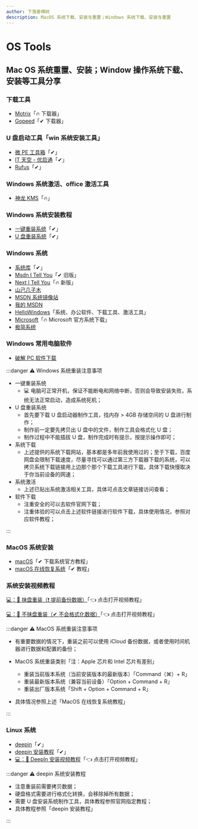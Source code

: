 ```yaml
---
author: 下落香樟树
description: MacOS 系统下载、安装与重置；Windows 系统下载、安装与重置
---
```


# OS Tools

## Mac OS 系统重置、安装；Window 操作系统下载、安装等工具分享

### 下载工具

-   [Motrix](https://motrix.app/zh-CN/)「🔥 下载器」
-   [Gopeed](https://gopeed.com/zh-CN/)「✔ 下载器」

### U 盘启动工具「win 系统安装工具」

-   [微 PE 工具箱](https://www.wepe.com.cn/)「✔」
-   [IT 天空 - 优启通](https://www.itsk.com/thread/431283)「✔」
-   [Rufus](https://rufus.ie/zh/)「✔」

### Windows 系统激活、office 激活工具

-   [神龙 KMS](http://www.yishimei.cn/network/432.html)「🔥」

### Windows 系统安装教程

-   [一键重装系统](http://www.aichunjing.com/xtjc/19977.html)「✔」
-   [U 盘重装系统](http://www.aichunjing.com/xtjc/2020-03-15/13197.html)「✔」

### Windows 系统

-   [系统库](https://www.xitongku.com/)「✔」
-   [Msdn I Tell You](https://msdn.itellyou.cn/)「✔ 旧版」
-   [Next I Tell You](https://next.itellyou.cn/)「🔥 新版」
-   [山己几子木](https://msdn.sjjzm.com/)
-   [MSDN 系统镜像站](https://msdn.hackhp.com/)
-   [我的 MSDN](https://www.imsdn.cn/)
-   [HelloWindows](https://hellowindows.cn/)「系统、办公软件、下载工具、激活工具」
-   [Microsoft](https://www.microsoft.com/zh-cn/software-download)「🔥 Microsoft 官方系统下载」
-   [极简系统](https://www.sysmini.com/)

### Windows 常用电脑软件

-   [破解 PC 软件下载](http://www.aichunjing.com/soft/)

:::danger ⚠️ Windows 系统重装注意事项

-   一键重装系统
    -   💻 电脑可正常开机，保证不能断电和网络中断，否则会导致安装失败，系统无法正常启动，造成系统死机；
-   U 盘重装系统
    -   首先要下载 U 盘启动器制作工具，找内存 > 4GB 存储空间的 U 盘进行制作；
    -   制作前一定要先拷贝出 U 盘中的文件，制作工具会格式化 U 盘；
    -   制作过程中不能插拔 U 盘，制作完成时有提示，按提示操作即可；
-   系统下载
    -   上述提供的系统下载网站，基本都是多年前我使用过的；至于下载，百度网盘会限制下载速度，尽量寻找可以通过第三方下载器下载的系统，可以拷贝系统下载链接用上边那个那个下载工具进行下载，具体下载快慢取决于你当前设备的网速；
-   系统激活
    -   上述已贴出系统激活相关工具，具体可点击文章链接访问查看；
-   软件下载
    -   注重安全的可以去软件官网下载；
    -   注重体验的可以点击上述软件链接进行软件下载，具体使用情况，参照对应软件教程；

:::

### MacOS 系统安装

-   [macOS](https://support.apple.com/zh-cn/102662)「✔ 下载系统官方教程」
-   [macOS 在线恢复系统](https://mp.weixin.qq.com/s/jDvM_FhxRguOMMzyJah6gw)「✔ 教程」

### 系统安装视频教程

[💻：🔗 抹盘重装（❗️ 提前备份数据）](https://www.bilibili.com/video/BV1bX4y1n7u5/?t=12.9)「👈 点击打开视频教程」

[💻：🔗 不抹盘重装（✔ 不会格式化数据）](https://www.bilibili.com/video/BV1j94y1q7q6?t=3.4)「👈 点击打开视频教程」

:::danger ⚠️ MacOS 系统重装注意事项

-   有重要数据的情况下，重装之前可以使用 iCloud 备份数据，或者使用时间机器进行数据和配置的备份；
-   MacOS 系统重装类别「注：Apple 芯片和 Intel 芯片有差别」

    -   重装当前版本系统（当前安装版本的最新版本）「Command（⌘）+ R」
    -   重装最新版本系统（兼容当前设备）「Option + Command + R」
    -   重装出厂版本系统「Shift + Option + Command + R」

-   具体情况参照上述「MacOS 在线恢复系统教程」

:::

### Linux 系统

-   [deepin](https://www.deepin.org/index/zh)「✔」
-   [deepin 安装教程](https://www.deepin.org/zh/installation/)「✔」
-   [💻：🔗 DeepIn 安装视频教程](https://www.bilibili.com/video/BV1DV41117PN?t=9.2)「👈 点击打开视频教程」

:::danger ⚠️ deepin 系统安装教程

-   注意重装前需要拷贝数据；
-   硬盘格式需要进行格式化转换，会移除掉所有数据；
-   需要 U 盘安装系统制作工具，具体教程参照官网指定教程；
-   具体教程参照「deepin 安装教程」

:::
